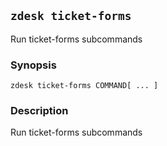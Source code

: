 ## `zdesk ticket-forms`

Run ticket-forms subcommands

### Synopsis

    zdesk ticket-forms COMMAND[ ... ]

### Description

Run ticket-forms subcommands

